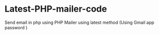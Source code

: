 # Latest-PHP-mailer-code
Send email in php using PHP Mailer using latest method (Using Gmail app password )
